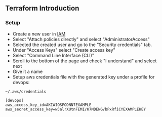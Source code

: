## Terraform Introduction

### Setup

- Create a new user in [IAM](https://us-east-1.console.aws.amazon.com/iamv2/home?region=ap-southeast-2#/users)
- Select "Attach policies directly" and select "AdministratorAccess"
- Selected the created user and go to the "Security credentials" tab. 
- Under "Access Keys" select "Create access key"
- Select "Command Line Interface (CLI)"
- Scroll to the bottom of the page and check "I understand" and select next
- Give it a name
- Setup aws credentials file with the generated key under a profile for devops:

`~/.aws/credentials`

```
[devops]
aws_access_key_id=AKIAIOSFODNN7EXAMPLE
aws_secret_access_key=wJalrXUtnFEMI/K7MDENG/bPxRfiCYEXAMPLEKEY
```

